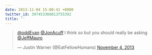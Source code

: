 ```yaml
---
date: 2013-11-04 15:00:41 +0000
twitter_id: 397453366013755392
title: ''
---
```


<blockquote class="twitter-tweet"><p lang="en" dir="ltr"><a href="https://twitter.com/oddEvan?ref_src=twsrc%5Etfw">@oddEvan</a> <a href="https://twitter.com/JonAcuff?ref_src=twsrc%5Etfw">@JonAcuff</a> I think so but you should really be asking <a href="https://twitter.com/JeffMauro?ref_src=twsrc%5Etfw">@JeffMauro</a></p>&mdash; Justin Warner (@EatFellowHumans) <a href="https://twitter.com/EatFellowHumans/status/397453015353131008?ref_src=twsrc%5Etfw">November 4, 2013</a></blockquote>
<script async src="https://platform.twitter.com/widgets.js" charset="utf-8"></script>
